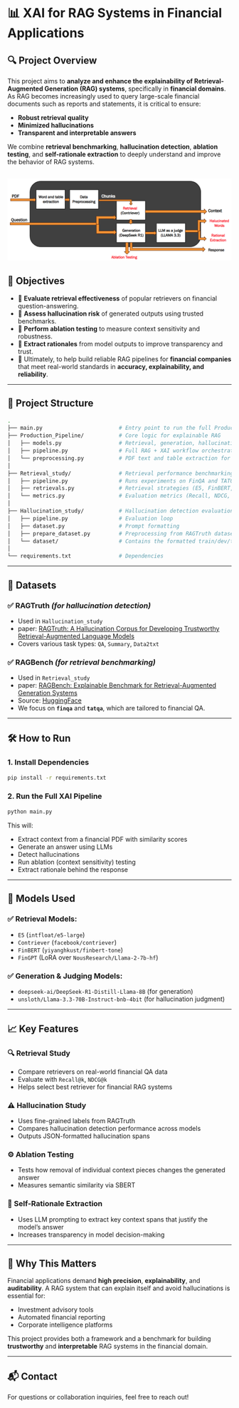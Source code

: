 # 📊 XAI for RAG Systems in Financial Applications

## 🔍 Project Overview

This project aims to **analyze and enhance the explainability of Retrieval-Augmented Generation (RAG) systems**, specifically in **financial domains**. As RAG becomes increasingly used to query large-scale financial documents such as reports and statements, it is critical to ensure:
- **Robust retrieval quality**
- **Minimized hallucinations**
- **Transparent and interpretable answers**

We combine **retrieval benchmarking**, **hallucination detection**, **ablation testing**, and **self-rationale extraction** to deeply understand and improve the behavior of RAG systems.

![Project Architecture](images/architecture.png)
---

## 🌟 Objectives

- 📌 **Evaluate retrieval effectiveness** of popular retrievers on financial question-answering.
- 📌 **Assess hallucination risk** of generated outputs using trusted benchmarks.
- 📌 **Perform ablation testing** to measure context sensitivity and robustness.
- 📌 **Extract rationales** from model outputs to improve transparency and trust.
- 📌 Ultimately, to help build reliable RAG pipelines for **financial companies** that meet real-world standards in **accuracy, explainability, and reliability**.

---

## 📂 Project Structure

```bash
.
├── main.py                        # Entry point to run the full Production pipeline, as well as Hallucination and retrieval benchmarking
├── Production_Pipeline/           # Core logic for explainable RAG
│   ├── models.py                  # Retrieval, generation, hallucination detection, ablation, rationale
│   ├── pipeline.py                # Full RAG + XAI workflow orchestration
│   └── preprocessing.py           # PDF text and table extraction for financial documents
│
├── Retrieval_study/               # Retrieval performance benchmarking
│   ├── pipeline.py                # Runs experiments on FinQA and TATQA (RAGBench dataset)
│   ├── retrievals.py              # Retrieval strategies (E5, FinBERT, Contriever, FinGPT)
│   └── metrics.py                 # Evaluation metrics (Recall, NDCG, etc.)
│
├── Hallucination_study/           # Hallucination detection evaluation
│   ├── pipeline.py                # Evaluation loop
│   ├── dataset.py                 # Prompt formatting
│   ├── prepare_dataset.py         # Preprocessing from RAGTruth dataset
│   └── dataset/                   # Contains the formatted train/dev/test sets
│
└── requirements.txt               # Dependencies
```

---

## 📙 Datasets

### ✅ **RAGTruth** *(for hallucination detection)*  
- Used in `Hallucination_study`
- paper: [RAGTruth: A Hallucination Corpus for Developing Trustworthy Retrieval-Augmented Language Models](https://arxiv.org/abs/2401.00396)
- Covers various task types: `QA`, `Summary`, `Data2txt`

### ✅ **RAGBench** *(for retrieval benchmarking)*  
- Used in `Retrieval_study`
- paper: [RAGBench: Explainable Benchmark for Retrieval-Augmented Generation Systems](https://arxiv.org/abs/2407.11005)
- Source: [HuggingFace](https://huggingface.co/datasets/rungalileo/ragbench)
- We focus on **`finqa`** and **`tatqa`**, which are tailored to financial QA.

---

## 🛠️ How to Run

### 1. Install Dependencies
```bash
pip install -r requirements.txt
```

### 2. Run the Full XAI Pipeline
```bash
python main.py
```

This will:
- Extract context from a financial PDF with similarity scores
- Generate an answer using LLMs
- Detect hallucinations
- Run ablation (context sensitivity) testing
- Extract rationale behind the response

---

## 🤖 Models Used

### ✅ Retrieval Models:
- `E5` (`intfloat/e5-large`)
- `Contriever` (`facebook/contriever`)
- `FinBERT` (`yiyanghkust/finbert-tone`)
- `FinGPT` (LoRA over `NousResearch/Llama-2-7b-hf`)

### ✅ Generation & Judging Models:
- `deepseek-ai/DeepSeek-R1-Distill-Llama-8B` (for generation)
- `unsloth/Llama-3.3-70B-Instruct-bnb-4bit` (for hallucination judgment)

---

## 📈 Key Features

### 🔍 Retrieval Study
- Compare retrievers on real-world financial QA data
- Evaluate with `Recall@k`, `NDCG@k`
- Helps select best retriever for financial RAG systems

### ⚠️ Hallucination Study
- Uses fine-grained labels from RAGTruth
- Compares hallucination detection performance across models
- Outputs JSON-formatted hallucination spans

### ⚙️ Ablation Testing
- Tests how removal of individual context pieces changes the generated answer
- Measures semantic similarity via SBERT

### 🧠 Self-Rationale Extraction
- Uses LLM prompting to extract key context spans that justify the model’s answer
- Increases transparency in model decision-making

---

## 📌 Why This Matters

Financial applications demand **high precision**, **explainability**, and **auditability**. A RAG system that can explain itself and avoid hallucinations is essential for:
- Investment advisory tools
- Automated financial reporting
- Corporate intelligence platforms

This project provides both a framework and a benchmark for building **trustworthy** and **interpretable** RAG systems in the financial domain.

---

## 📬 Contact

For questions or collaboration inquiries, feel free to reach out!

